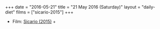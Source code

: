 +++
date = "2016-05-21"
title = "21 May 2016 (Saturday)"
layout = "daily-diet"
films = ["sicario-2015"]
+++

<ul>
<li class="entry films">Film: <a href="/films/sicario-2015">Sicario (2015)</a> +</li>
</ul>